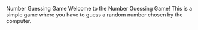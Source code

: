 Number Guessing Game
Welcome to the Number Guessing Game! This is a simple game where you have to guess a random number chosen by the computer.
